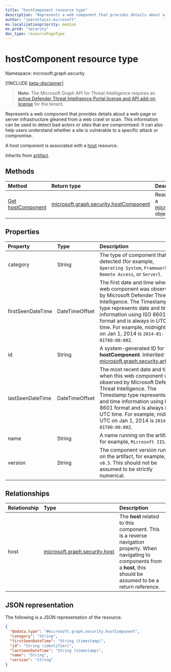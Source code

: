 ```yaml
---
title: "hostComponent resource type"
description: "Represents a web component that provides details about a web page or server infrastructure gleaned from a web crawl or scan."
author: "joerattazzi-microsoft"
ms.localizationpriority: medium
ms.prod: "security"
doc_type: resourcePageType
---
```


# hostComponent resource type

Namespace: microsoft.graph.security

[!INCLUDE [beta-disclaimer](../../includes/beta-disclaimer.md)]

> **Note:** The Microsoft Graph API for Threat Intelligence requires an [active Defender Threat Intelligence Portal license and API add-on license](https://go.microsoft.com/fwlink/?linkid=2235706) for the tenant.

Represents a web component that provides details about a web page or server infrastructure gleaned from a web crawl or scan. This information can be used to detect bad actors or sites that are compromised. It can also help users understand whether a site is vulnerable to a specific attack or compromise.

A host component is associated with a [host](../resources/security-host.md) resource.

Inherits from [artifact](../resources/security-artifact.md).

## Methods

|Method|Return type|Description|
|:---|:---|:---|
|[Get hostComponent](../api/security-hostcomponent-get.md)|[microsoft.graph.security.hostComponent](../resources/security-hostcomponent.md)|Read the properties and relationships of a [microsoft.graph.security.hostComponent](../resources/security-hostcomponent.md) object.|

## Properties

|Property|Type|Description|
|:---|:---|:---|
|category|String| The type of component that was detected (for example, `Operating System`, `Framework`, `Remote Access`, or `Server`).|
|firstSeenDateTime|DateTimeOffset|The first date and time when this web component was observed by Microsoft Defender Threat Intelligence. The Timestamp type represents date and time information using ISO 8601 format and is always in UTC time. For example, midnight UTC on Jan 1, 2014 is `2014-01-01T00:00:00Z`.|
|id|String|A system-generated ID for this **hostComponent**. Inherited from [microsoft.graph.security.artifact](../resources/security-artifact.md).|
|lastSeenDateTime|DateTimeOffset|The most recent date and time when this web component was observed by Microsoft Defender Threat Intelligence. The Timestamp type represents date and time information using ISO 8601 format and is always in UTC time. For example, midnight UTC on Jan 1, 2014 is `2014-01-01T00:00:00Z`.|
|name|String|A name running on the artifact, for example, `Microsoft IIS`.|
|version|String|The component version running on the artifact, for example, `v8.5`. This should not be assumed to be strictly numerical.|

## Relationships

|Relationship|Type|Description|
|:---|:---|:---|
|host|[microsoft.graph.security.host](../resources/security-host.md)|The **host** related to this component. This is a reverse navigation property. When navigating to components from a **host**, this should be assumed to be a return reference.|

## JSON representation

The following is a JSON representation of the resource.
<!-- {
  "blockType": "resource",
  "keyProperty": "id",
  "@odata.type": "microsoft.graph.security.hostComponent",
  "baseType": "microsoft.graph.security.artifact",
  "openType": false
}
-->
``` json
{
  "@odata.type": "#microsoft.graph.security.hostComponent",
  "category": "String",
  "firstSeenDateTime": "String (timestamp)",
  "id": "String (identifier)",
  "lastSeenDateTime": "String (timestamp)",
  "name": "String",
  "version": "String"
}
```

